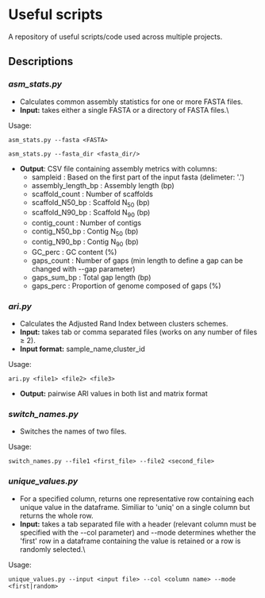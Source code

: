 # Useful scripts

A repository of useful scripts/code used across multiple projects.

## Descriptions
### *asm_stats.py*
- Calculates common assembly statistics for one or more FASTA files.
- **Input:** takes either a single FASTA or a directory of FASTA files.\

Usage:
  ```
  asm_stats.py --fasta <FASTA>

  asm_stats.py --fasta_dir <fasta_dir/>
  ```
* **Output**: CSV file containing assembly metrics with columns:
  * sampleid : Based on the first part of the input fasta (delimeter: '.')
  * assembly_length_bp : Assembly length (bp)
  * scaffold_count : Number of scaffolds
  * scaffold_N50_bp : Scaffold N<sub>50</sub> (bp)
  * scaffold_N90_bp : Scaffold N<sub>90</sub> (bp)
  * contig_count : Number of contigs
  * contig_N50_bp : Contig N<sub>50</sub> (bp)
  * contig_N90_bp : Contig N<sub>90</sub> (bp)
  * GC_perc : GC content (%)
  * gaps_count : Number of gaps (min length to define a gap can be changed with --gap parameter)
  * gaps_sum_bp : Total gap length (bp)
  * gaps_perc : Proportion of genome composed of gaps (%)

### *ari.py*
- Calculates the Adjusted Rand Index between clusters schemes.
- **Input:** takes tab or comma separated files (works on any number of files ≥ 2).
- **Input format:** sample_name,cluster_id 

Usage:
  ```
  ari.py <file1> <file2> <file3>
  ```
- **Output:** pairwise ARI values in both list and matrix format
### *switch_names.py*
- Switches the names of two files.
  
Usage:
  ```
  switch_names.py --file1 <first_file> --file2 <second_file>
  ```
### *unique_values.py*
- For a specified column, returns one representative row containing each unique value in the dataframe. Similiar to 'uniq' on a single column but returns the whole row. 
- **Input:** takes a tab separated file with a header (relevant column must be specified with the --col parameter) and --mode determines whether the 'first' row in a dataframe containing the value is retained or a row is randomly selected.\

Usage:
  ```
  unique_values.py --input <input file> --col <column name> --mode <first|random>
  ```

















